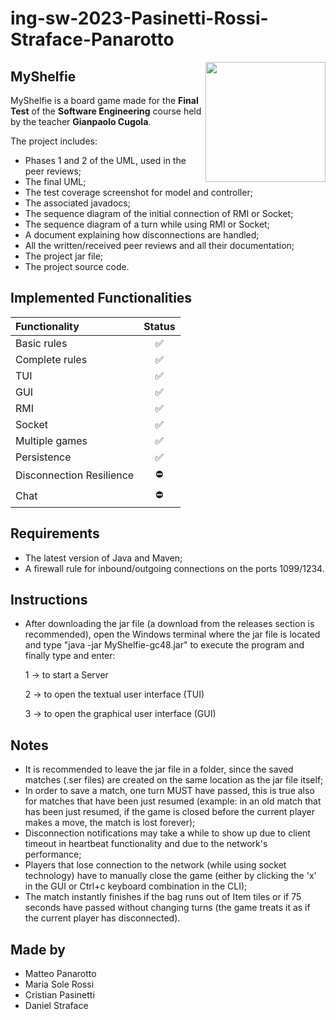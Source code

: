 # ing-sw-2023-Pasinetti-Rossi-Straface-Panarotto

<img src="https://casualgamerevolution.b-cdn.net/sites/default/files/styles/content/public/field/image/351.png?itok=jmgzZxmE" width=192px height=192 px align="right" />

## MyShelfie
MyShelfie is a board game made for the **Final Test** of the **Software Engineering** course held by the teacher **Gianpaolo Cugola**.


The project includes:
* Phases 1 and 2 of the UML, used in the peer reviews;
* The final UML;
* The test coverage screenshot for model and controller;
* The associated javadocs;
* The sequence diagram of the initial connection of RMI or Socket;
* The sequence diagram of a turn while using RMI or Socket;
* A document explaining how disconnections are handled;
* All the written/received peer reviews and all their documentation;
* The project jar file;
* The project source code.

## Implemented Functionalities
| Functionality            |                                                       Status                                                       |
|:-------------------------|:------------------------------------------------------------------------------------------------------------------:|
| Basic rules              |                                                         ✅                                                          |
| Complete rules           |                                                         ✅                                                          |
| TUI                      |                                                         ✅                                                          |
| GUI                      |                                                         ✅                                                          |
| RMI                      |                                                         ✅                                                          |
| Socket                   |                                                         ✅                                                          |
| Multiple games           |                                                         ✅                                                          |
| Persistence              |                                                         ✅                                                          |
| Disconnection Resilience |                                                         ⛔                                                          |
| Chat                     |                                                         ⛔                                                          |


<!--
[![RED](http://placehold.it/15/f03c15/f03c15)](#)
[![YELLOW](http://placehold.it/15/ffdd00/ffdd00)](#)
[![GREEN](http://placehold.it/15/44bb44/44bb44)](#)
-->

## Requirements
* The latest version of Java and Maven;
* A firewall rule for inbound/outgoing connections on the ports 1099/1234.


## Instructions
* After downloading the jar file (a download from the releases section is recommended), open the Windows terminal where the jar file is located and type "java -jar MyShelfie-gc48.jar" to execute the program and finally type and enter:

    1 -> to start a Server 

    2 -> to open the textual user interface (TUI)
  
    3 -> to open the graphical user interface (GUI)

## Notes
* It is recommended to leave the jar file in a folder, since the saved matches (.ser files) are created on the same location as the jar file itself;
* In order to save a match, one turn MUST have passed, this is true also for matches that have been just resumed (example: in an old match that has been just resumed, if the game is closed before the current player makes a move, the match is lost forever); 
* Disconnection notifications may take a while to show up due to client timeout in heartbeat functionality and due to the network's performance;
* Players that lose connection to the network (while using socket technology) have to manually close the game (either by clicking the 'x' in the GUI or Ctrl+c keyboard combination in the CLI);
* The match instantly finishes if the bag runs out of Item tiles or if 75 seconds have passed without changing turns (the game treats it as if the current player has disconnected).



## Made by
* Matteo Panarotto
* Maria Sole Rossi
* Cristian Pasinetti
* Daniel Straface

